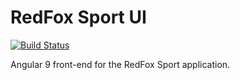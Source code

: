 # RedFox Sport UI 
[![Build Status](https://travis-ci.org/Nicvaniek/redfox-sport-ui.svg?branch=master)](https://travis-ci.org/Nicvaniek/redfox-sport-ui)

Angular 9 front-end for the RedFox Sport application.
